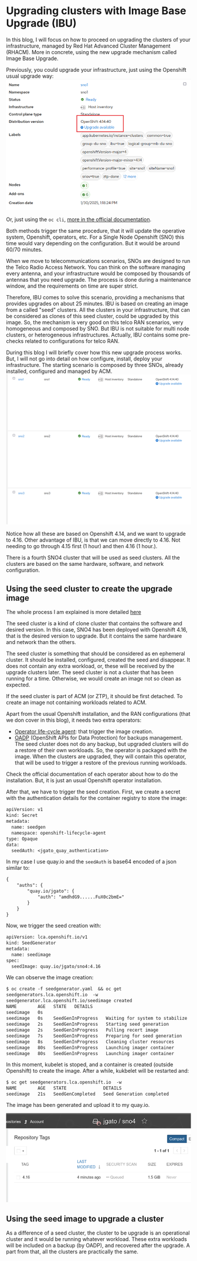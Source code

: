 # Upgrading clusters with Image Base Upgrade (IBU)

In this blog, I will focus on how to proceed on upgrading the clusters of your infrastructure, managed by Red Hat Advanced Cluster Management (RHACM). More in concrete, using the new upgrade mechanism called Image Base Upgrade.

Previously, you could upgrade your infrastructure, just using the Openshift usual upgrade way:
![](assets/telco_upgrades_with_ibu_20250130155334523.png)

Or, just using the `oc cli`, [more in the official documentation](https://docs.openshift.com/container-platform/4.16/updating/updating_a_cluster/updating-cluster-cli.html).

Both methods trigger the same procedure, that it will update the operative system, Openshift, operators, etc. For a Single Node Openshift (SNO) this time would vary depending on the configuration. But it would be around 60/70 minutes.

When we move to telecommunications scenarios, SNOs are designed to run the Telco Radio Access Network. You can think on the software managing every antenna, and your infrastructure would be composed by thousands of antennas that you need upgrade. The process is done during a maintenance window, and the requirements on time are super strict. 

Therefore, IBU comes to solve this scenario, providing a mechanisms that provides upgrades on about 25 minutes. IBU is based on creating an image from a called "seed" clusters. All the clusters in your infrastructure, that can be considered as clones of this seed cluster, could be upgraded by this image. So, the mechanism is very good on this telco RAN scenarios, very homogeneous and composed by SNO. But IBU is not suitable for multi node clusters, or heterogeneous infrastructures. Actually, IBU contains some pre-checks related to configurations for telco RAN.

During this blog I will briefly cover how this new upgrade process works. But, I will not go into detail on how configure, install, deploy your infrastructure. The starting scenario is composed by three SNOs, already installed, configured and managed by ACM.
![](assets/telco_upgrades_with_ibu_20250130165329318.png)

Notice how all these are based on Openshift 4.14, and we want to upgrade to 4.16. Other advantage of IBU, is that we can move directly to 4.16. Not needing to go through 4.15 first (1 hour) and then 4.16 (1 hour.).

There is a fourth SNO4 cluster that will be used as seed clusters. All the clusters are based on the same hardware, software, and network configuration.

## Using the seed cluster to create the upgrade image

The whole process I am explained is more detailed [here](https://docs.openshift.com/container-platform/4.16/edge_computing/image_based_upgrade/cnf-understanding-image-based-upgrade.html)

The seed cluster is a kind of clone cluster that contains the software and desired version. In this case, SNO4 has been deployed with Openshift 4.16, that is the desired version to upgrade. But it contains the same hardware and network than the others.

The seed cluster is something that should be considered as en ephemeral cluster. It should be installed, configured, created the seed and disappear. It does not contain any extra workload, or, these will be received by the upgrade clusters later. The seed cluster is not a cluster that has been running for a time. Otherwise, we would create an image not so clean as expected. 

If the seed cluster is part of ACM (or ZTP), it should be first detached. To create an image not containing workloads related to ACM.

Apart from the usual Openshift installation, and the RAN configurations (that we don cover in this blog), it needs two extra operators:
 * [Operator life-cycle agent](https://docs.openshift.com/container-platform/4.16/edge_computing/image_based_upgrade/preparing_for_image_based_upgrade/cnf-image-based-upgrade-install-operators.html#cnf-image-based-upgrade-installing-lifecycle-agent-using-cli_install-operators): that trigger the image creation.
 * [OADP](https://docs.openshift.com/container-platform/4.16/backup_and_restore/application_backup_and_restore/installing/oadp-installing-operator.html#oadp-installing-operator-doc) (OpenShift APIs for Data Protection) for backups management. The seed cluster does not do any backup, but upgraded clusters will do a restore of their own workloads. So, the operator is packaged with the image. When the clusters are upgraded, they will contain this operator, that will be used to trigger a restore of the previous running workloads. 
 
Check the official documentation of each operator about how to do the installation. But, it is just an usual Openshift operator installation.

After that, we have to trigger the seed creation. First, we create a secret with the authentication details for the container registry to store the image:

```
apiVersion: v1
kind: Secret
metadata:
  name: seedgen
  namespace: openshift-lifecycle-agent
type: Opaque
data:
  seedAuth: <jgato_quay_authentication>
```

In my case I use quay.io and the `seedAuth` is base64 encoded of a json similar to:

```
{
	"auths": {
		"quay.io/jgato": {
			"auth": "amdhdG9......FuX0c2bmE="
		}
	}
}
```

Now, we trigger the seed creation with:

```
apiVersion: lca.openshift.io/v1
kind: SeedGenerator
metadata:
  name: seedimage
spec:
  seedImage: quay.io/jgato/sno4:4.16
```

We can observe the image creation:
```
$ oc create -f seedgenerator.yaml  && oc get seedgenerators.lca.openshift.io  -w
seedgenerator.lca.openshift.io/seedimage created
NAME        AGE   STATE   DETAILS
seedimage   0s            
seedimage   0s    SeedGenInProgress   Waiting for system to stabilize
seedimage   2s    SeedGenInProgress   Starting seed generation
seedimage   2s    SeedGenInProgress   Pulling recert image
seedimage   7s    SeedGenInProgress   Preparing for seed generation
seedimage   8s    SeedGenInProgress   Cleaning cluster resources
seedimage   80s   SeedGenInProgress   Launching imager container
seedimage   80s   SeedGenInProgress   Launching imager container

```

In this moment, kubelet is stoped, and a container is created (outside Openshift) to create the image. After a while, kukbelet will be restarted and:

```
$ oc get seedgenerators.lca.openshift.io  -w
NAME        AGE   STATE              DETAILS
seedimage   21s   SeedGenCompleted   Seed Generation completed

```

The image has been generated and upload it to my quay.io.

![](assets/telco_upgrades_with_ibu_20250130172132409.png)

## Using the seed image to upgrade a cluster

As a difference of a seed cluster, the cluster to be upgrade is an operational cluster and it would be running whatever workload. These extra workloads will be included on a backup (by OADP), and recovered after the upgrade. A part from that, all the clusters are practically the same.

